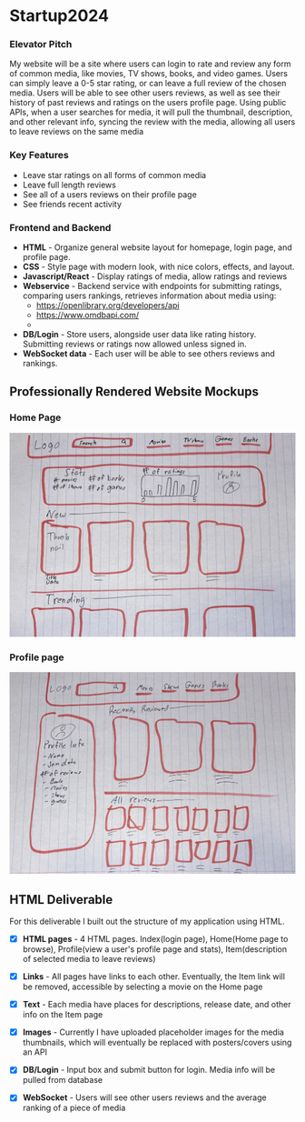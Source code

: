 # Startup2024


### Elevator Pitch
My website will be a site where users can login to rate and review any form of common media, like movies, TV shows, books, and video games. Users can simply leave a 0-5 star rating, or can leave a full review of the chosen media. Users will be able to see other users reviews, as well as see their history of past reviews and ratings on the users profile page. Using public APIs, when a user searches for media, it will pull the thumbnail, description, and other relevant info, syncing the review with the media, allowing all users to leave reviews on the same media


### Key Features
- Leave star ratings on all forms of common media
- Leave full length reviews
- See all of a users reviews on their profile page
- See friends recent activity


### Frontend and Backend
- **HTML** - Organize general website layout for homepage, login page, and profile page.
- **CSS** - Style page with modern look, with nice colors, effects, and layout.
- **Javascript/React** - Display ratings of media, allow ratings and reviews
- **Webservice** - Backend service with endpoints for submitting ratings, comparing users rankings, retrieves information about media using:
  - https://openlibrary.org/developers/api
  - https://www.omdbapi.com/
  - 
- **DB/Login** - Store users, alongside user data like rating history. Submitting reviews or ratings now allowed unless signed in.
- **WebSocket data** - Each user will be able to see others reviews and rankings.

## Professionally Rendered Website Mockups

### Home Page
![Home Page](https://github.com/ridapr/Startup2024/blob/main/Images/Home_Page.jpg)

### Profile page
![Profile Page](https://github.com/ridapr/Startup2024/blob/main/Images/Profile_Page.jpg)

## HTML Deliverable

For this deliverable I built out the structure of my application using HTML.

- [x] **HTML pages** - 4 HTML pages. Index(login page), Home(Home page to browse), Profile(view a user's profile page and stats), Item(description of selected media to leave reviews)
- [x] **Links** - All pages have links to each other. Eventually, the Item link will be removed, accessible by selecting a movie on the Home page
- [x] **Text** - Each media have places for descriptions, release date, and other info on the Item page
- [x] **Images** - Currently I have uploaded placeholder images for the media thumbnails, which will eventually be replaced with posters/covers using an API
- [x] **DB/Login** - Input box and submit button for login. Media info will be pulled from database
- [x] **WebSocket** - Users will see other users reviews and the average ranking of a piece of media


